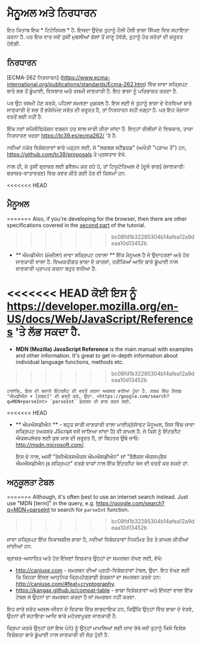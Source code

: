 # ਮੈਨੂਅਲ ਅਤੇ ਨਿਰਧਾਰਨ

ਇਹ ਕਿਤਾਬ ਇਕ * ਟਿਟੋਰਿਯਲ * ਹੈ. ਇਸਦਾ ਉਦੇਸ਼ ਤੁਹਾਨੂੰ ਹੌਲੀ ਹੌਲੀ ਭਾਸ਼ਾ ਸਿੱਖਣ ਵਿਚ ਸਹਾਇਤਾ ਕਰਨਾ ਹੈ. ਪਰ ਇਕ ਵਾਰ ਜਦੋਂ ਤੁਸੀਂ ਮੁਢਲੀਆਂ ਗੱਲਾਂ ਤੋਂ ਜਾਣੂ ਹੋਵੋਗੇ, ਤੁਹਾਨੂੰ ਹੋਰ ਸਰੋਤਾਂ ਦੀ ਜ਼ਰੂਰਤ ਹੋਏਗੀ.

## ਨਿਰਧਾਰਨ

[ECMA-262 ਨਿਰਧਾਰਨ] (https://www.ecma-international.org/publications/standards/Ecma-262.htm) ਵਿੱਚ ਜਾਵਾ ਸਕ੍ਰਿਪਟ ਬਾਰੇ ਸਭ ਤੋਂ ਡੂੰਘਾਈ, ਵਿਸਥਾਰ ਅਤੇ ਰਸਮੀ ਜਾਣਕਾਰੀ ਹੈ. ਇਹ ਭਾਸ਼ਾ ਨੂੰ ਪਰਿਭਾਸ਼ਤ ਕਰਦਾ ਹੈ.

ਪਰ ਉਹ ਰਸਮੀ ਹੋਣ ਕਰਕੇ, ਪਹਿਲਾਂ ਸਮਝਣਾ ਮੁਸ਼ਕਲ ਹੈ. ਇਸ ਲਈ ਜੇ ਤੁਹਾਨੂੰ ਭਾਸ਼ਾ ਦੇ ਵੇਰਵਿਆਂ ਬਾਰੇ ਜਾਣਕਾਰੀ ਦੇ ਸਭ ਤੋਂ ਭਰੋਸੇਮੰਦ ਸਰੋਤ ਦੀ ਜ਼ਰੂਰਤ ਹੈ, ਤਾਂ ਨਿਰਧਾਰਨ ਸਹੀ ਜਗ੍ਹਾ ਹੈ. ਪਰ ਇਹ ਰੋਜ਼ਾਨਾ ਵਰਤੋਂ ਲਈ ਨਹੀਂ ਹੈ.

ਇੱਕ ਨਵਾਂ ਸਪੈਸੀਫਿਕੇਸ਼ਨ ਵਰਜ਼ਨ ਹਰ ਸਾਲ ਜਾਰੀ ਕੀਤਾ ਜਾਂਦਾ ਹੈ. ਇਨ੍ਹਾਂ ਰੀਲੀਜ਼ਾਂ ਦੇ ਵਿਚਕਾਰ, ਤਾਜ਼ਾ ਨਿਰਧਾਰਣ ਖਰੜਾ <https://tc39.es/ecma262/> 'ਤੇ ਹੈ.

ਨਵੀਆਂ ਨਕੋਰ ਵਿਸ਼ੇਸ਼ਤਾਵਾਂ ਬਾਰੇ ਪੜ੍ਹਨ ਲਈ,  ਜੋ "ਲਗਭਗ ਸਟੈਂਡਰਡ" (ਅਖੌਤੀ "ਪੜਾਅ 3") ਹਨ, <https://github.com/tc39/proposals> ਤੇ ਪ੍ਰਸਤਾਵ ਵੇਖੋ.

ਨਾਲ ਹੀ, ਜੇ ਤੁਸੀਂ ਬ੍ਰਾਜ਼ਰ ਲਈ ਡਵੈਲਪ ਕਰ ਰਹੇ ਹੋ, ਤਾਂ ਟਿਯੂਟੋਰਿਅਲ ਦੇ [ਦੂਜੇ ਭਾਗ] (ਜਾਣਕਾਰੀ: ਬਰਾਜ਼ਰ-ਵਾਤਾਵਰਣ) ਵਿਚ ਕਵਰ ਕੀਤੇ ਗਈ ਹੋਰ ਵੀ ਕਿਸਮਾਂ ਹਨ.

<<<<<<< HEAD
## ਮੈਨੂਅਲ
=======
Also, if you're developing for the browser, then there are other specifications covered in the [second part](info:browser-environment) of the tutorial.
>>>>>>> bc08fd1b32285304b14afea12a9deaa10d13452b

- ** ਐਮਡੀਐਨ (ਮੋਜ਼ੀਲਾ) ਜਾਵਾ ਸਕ੍ਰਿਪਟ ਹਵਾਲਾ ** ਇੱਕ ਮੈਨੂਅਲ ਹੈ ਜੋ ਉਦਾਹਰਣਾਂ ਅਤੇ ਹੋਰ ਜਾਣਕਾਰੀ ਵਾਲਾ ਹੈ. ਵਿਅਕਤੀਗਤ ਭਾਸ਼ਾ ਦੇ ਕਾਰਜਾਂ, ਤਰੀਕਿਆਂ ਆਦਿ ਬਾਰੇ ਡੂੰਘਾਈ ਨਾਲ ਜਾਣਕਾਰੀ ਪ੍ਰਾਪਤ ਕਰਨਾ ਬਹੁਤ ਵਧੀਆ ਹੈ.

<<<<<<< HEAD
    ਕੋਈ ਇਸ ਨੂੰ <https://developer.mozilla.org/en-US/docs/Web/JavaScript/References> 'ਤੇ ਲੱਭ ਸਕਦਾ ਹੈ.
=======
- **MDN (Mozilla) JavaScript Reference** is the main manual with examples and other information. It's great to get in-depth information about individual language functions, methods etc.
>>>>>>> bc08fd1b32285304b14afea12a9deaa10d13452b

    ਹਾਲਾਂਕਿ, ਇਸ ਦੀ ਬਜਾਏ ਇੰਟਰਨੈਟ ਦੀ ਵਰਤੋਂ ਕਰਨਾ ਅਕਸਰ ਵਧੀਆ ਹੁੰਦਾ ਹੈ. ਸਰਚ ਵਿੱਚ ਸਿਰਫ "ਐਮਡੀਐਨ + [ਸ਼ਬਦ]" ਦੀ ਵਰਤੋਂ ਕਰੋ, ਉਦਾ. <https://google.com/search?q=MDN+parseInt> `parseInt` ਫੰਕਸ਼ਨ ਦੀ ਭਾਲ ਕਰਨ ਲਈ.

<<<<<<< HEAD

- ** ਐਮਐਸਡੀਐਨ ** - ਬਹੁਤ ਸਾਰੀ ਜਾਣਕਾਰੀ ਵਾਲਾ ਮਾਈਕ੍ਰੋਸਾੱਫਟ ਮੈਨੂਅਲ, ਜਿਸ ਵਿੱਚ ਜਾਵਾ ਸਕ੍ਰਿਪਟ (ਅਕਸਰ JScript ਵਜੋਂ ਜਾਣਿਆ ਜਾਂਦਾ ਹੈ) ਵੀ ਸ਼ਾਮਲ ਹੈ. ਜੇ ਕਿਸੇ ਨੂੰ ਇੰਟਰਨੈਟ ਐਕਸਪਲੋਰਰ ਲਈ ਕੁਝ ਖਾਸ ਦੀ ਜ਼ਰੂਰਤ ਹੈ, ਤਾਂ ਬਿਹਤਰ ਉਥੇ ਜਾਓ: <http://msdn.microsoft.com/>.

    ਇਸ ਦੇ ਨਾਲ, ਅਸੀਂ "ਰੇਜੀਐਕਸਐਕਸ ਐਮਐਸਡੀਐਨ" ਜਾਂ "ਰੈਗੈਕਸ ਐਕਸਪ੍ਰੈਸ ਐਮਐਸਡੀਐਨ js ਸਕ੍ਰਿਪਟ" ਵਰਗੇ ਵਾਕਾਂ ਨਾਲ ਇੱਕ ਇੰਟਰਨੈਟ ਖੋਜ ਦੀ ਵਰਤੋਂ ਕਰ ਸਕਦੇ ਹਾਂ.

## ਅਨੁਕੂਲਤਾ ਟੇਬਲ
=======
Although, it's often best to use an internet search instead. Just use "MDN [term]" in the query, e.g. <https://google.com/search?q=MDN+parseInt> to search for `parseInt` function.
>>>>>>> bc08fd1b32285304b14afea12a9deaa10d13452b

ਜਾਵਾ ਸਕ੍ਰਿਪਟ ਇੱਕ ਵਿਕਾਸਸ਼ੀਲ ਭਾਸ਼ਾ ਹੈ, ਨਵੀਆਂ ਵਿਸ਼ੇਸ਼ਤਾਵਾਂ ਨਿਯਮਿਤ ਤੌਰ ਤੇ ਸ਼ਾਮਲ ਕੀਤੀਆਂ ਜਾਂਦੀਆਂ ਹਨ.

ਬ੍ਰਾਜ਼ਰ-ਅਧਾਰਿਤ ਅਤੇ ਹੋਰ ਇੰਜਣਾਂ ਵਿਚਕਾਰ ਉਨ੍ਹਾਂ ਦਾ ਸਮਰਥਨ ਦੇਖਣ ਲਈ, ਵੇਖੋ:

- <http://caniuse.com> - ਸਮਰਥਨ ਦੀਆਂ ਪ੍ਰਤੀ-ਵਿਸ਼ੇਸ਼ਤਾਵਾਂ ਟੇਬਲ, ਉਦਾ. ਇਹ ਵੇਖਣ ਲਈ ਕਿ ਕਿਹੜਾ ਇੰਜਣ ਆਧੁਨਿਕ ਕ੍ਰਿਪਟੋਗ੍ਰਾਫੀ ਫੰਕਸ਼ਨਾਂ ਦਾ ਸਮਰਥਨ ਕਰਦੇ ਹਨ: <http://caniuse.com/#feat=cryptography>.
- <https://kangax.github.io/compat-table> - ਭਾਸ਼ਾ ਵਿਸ਼ੇਸ਼ਤਾਵਾਂ ਅਤੇ ਇੰਜਣਾਂ ਵਾਲਾ ਇੱਕ ਟੇਬਲ ਜੋ ਉਹਨਾਂ ਦਾ ਸਮਰਥਨ ਕਰਦਾ ਹੈ ਜਾਂ ਸਮਰਥਨ ਨਹੀਂ ਕਰਦਾ.

ਇਹ ਸਾਰੇ ਸਰੋਤ ਅਸਲ-ਜੀਵਨ ਦੇ ਵਿਕਾਸ ਵਿੱਚ ਲਾਭਦਾਇਕ ਹਨ, ਕਿਉਂਕਿ ਉਨ੍ਹਾਂ ਵਿੱਚ ਭਾਸ਼ਾ ਦੇ ਵੇਰਵੇ, ਉਹਨਾਂ ਦੀ ਸਹਾਇਤਾ ਆਦਿ ਬਾਰੇ ਮਹੱਤਵਪੂਰਣ ਜਾਣਕਾਰੀ ਹੈ.

ਕ੍ਰਿਪਾ ਕਰਕੇ ਉਨ੍ਹਾਂ (ਜਾਂ ਇਸ ਪੰਨੇ) ਨੂੰ ਉਨ੍ਹਾਂ ਮਾਮਲਿਆਂ ਲਈ ਯਾਦ ਰੱਖੋ ਜਦੋਂ ਤੁਹਾਨੂੰ ਕਿਸੇ ਵਿਸ਼ੇਸ਼ ਵਿਸ਼ੇਸ਼ਤਾ ਬਾਰੇ ਡੂੰਘਾਈ ਨਾਲ ਜਾਣਕਾਰੀ ਦੀ ਲੋੜ ਹੁੰਦੀ ਹੈ.
